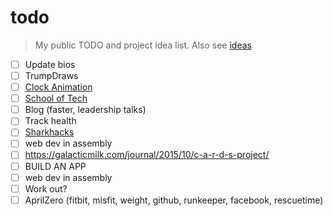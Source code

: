# todo
> My public TODO and project idea list. Also see [ideas](https://github.com/grant/ideas)

- [ ] Update bios
- [ ] TrumpDraws
- [ ] [Clock Animation](https://github.com/grant/a-moment)
- [ ] [School of Tech](https://github.com/grant/school-of-tech)
- [ ] Blog (faster, leadership talks)
- [ ] Track health
- [ ] [Sharkhacks](https://github.com/grant/sharkhacks5000)
- [ ] web dev in assembly
- [ ] https://galacticmilk.com/journal/2015/10/c-a-r-d-s-project/
- [ ] BUILD AN APP
- [ ] web dev in assembly
- [ ] Work out?
- [ ] AprilZero (fitbit, misfit, weight, github, runkeeper, facebook, rescuetime)
